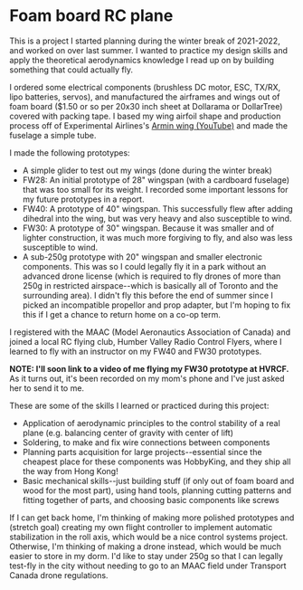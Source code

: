 # Foam board RC plane

This is a project I started planning during the winter break of 2021-2022, and worked on over last summer. I wanted to practice my design skills and apply the theoretical aerodynamics knowledge I read up on by building something that could actually fly. 

I ordered some electrical components (brushless DC motor, ESC, TX/RX, lipo batteries, servos), and manufactured the airframes and wings out of foam board ($1.50 or so per 20x30 inch sheet at Dollarama or DollarTree) covered with packing tape. I based my wing airfoil shape and production process off of Experimental Airlines's [Armin wing (YouTube)](https://youtu.be/karr67ZYho4) and made the fuselage a simple tube. 

I made the following prototypes:
* A simple glider to test out my wings (done during the winter break)
* FW28: An initial prototype of 28" wingspan (with a cardboard fuselage) that was too small for its weight. I recorded some important lessons for my future prototypes in a report.
* FW40: A prototype of 40" wingspan. This successfully flew after adding dihedral into the wing, but was very heavy and also susceptible to wind. 
* FW30: A prototype of 30" wingspan. Because it was smaller and of lighter construction, it was much more forgiving to fly, and also was less susceptible to wind.
* A sub-250g prototype with 20" wingspan and smaller electronic components. This was so I could legally fly it in a park without an advanced drone license (which is required to fly drones of more than 250g in restricted airspace--which is basically all of Toronto and the surrounding area). I didn't fly this before the end of summer since I picked an incompatible propellor and prop adapter, but I'm hoping to fix this if I get a chance to return home on a co-op term.

I registered with the MAAC (Model Aeronautics Association of Canada) and joined a local RC flying club, Humber Valley Radio Control Flyers, where I learned to fly with an instructor on my FW40 and FW30 prototypes. 

**NOTE: I'll soon link to a video of me flying my FW30 prototype at HVRCF.** As it turns out, it's been recorded on my mom's phone and I've just asked her to send it to me.

These are some of the skills I learned or practiced during this project:
* Application of aerodynamic principles to the control stability of a real plane (e.g. balancing center of gravity with center of lift)
* Soldering, to make and fix wire connections between components
* Planning parts acquisition for large projects--essential since the cheapest place for these components was HobbyKing, and they ship all the way from Hong Kong!
* Basic mechanical skills--just building stuff (if only out of foam board and wood for the most part), using hand tools, planning cutting patterns and fitting together of parts, and choosing basic components like screws

If I can get back home, I'm thinking of making more polished prototypes and (stretch goal) creating my own flight controller to implement automatic stabilization in the roll axis, which would be a nice control systems project. Otherwise, I'm thinking of making a drone instead, which would be much easier to store in my dorm. I'd like to stay under 250g so that I can legally test-fly in the city without needing to go to an MAAC field under Transport Canada drone regulations.
